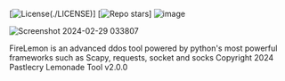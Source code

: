 [![License](https://img.shields.io/github/license/Pastlecry/FireLemon?style=flat-square&color=magenta)(./LICENSE)]
[![Repo stars](https://img.shields.io/github/stars/Pastlecry/FireLemon?style=flat-square&color=magenta)]
![image](https://github.com/Pastlecry/FireLemon/assets/93829550/24980aec-99b4-4ef1-8978-8b66acc07d90)


![Screenshot 2024-02-29 033807](https://github.com/Pastlecry/FireLemon/assets/93829550/560290af-de13-4155-89b2-c7fddd988709)

FireLemon is an advanced ddos tool powered by python's most powerful frameworks such as Scapy, requests, socket and socks
Copyright 2024 Pastlecry 
Lemonade Tool v2.0.0

